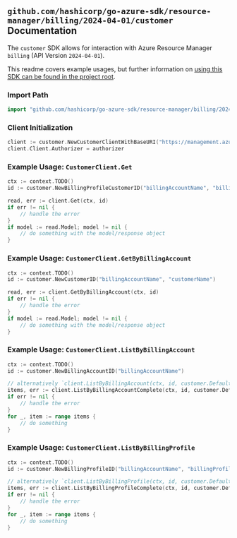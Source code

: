 
## `github.com/hashicorp/go-azure-sdk/resource-manager/billing/2024-04-01/customer` Documentation

The `customer` SDK allows for interaction with Azure Resource Manager `billing` (API Version `2024-04-01`).

This readme covers example usages, but further information on [using this SDK can be found in the project root](https://github.com/hashicorp/go-azure-sdk/tree/main/docs).

### Import Path

```go
import "github.com/hashicorp/go-azure-sdk/resource-manager/billing/2024-04-01/customer"
```


### Client Initialization

```go
client := customer.NewCustomerClientWithBaseURI("https://management.azure.com")
client.Client.Authorizer = authorizer
```


### Example Usage: `CustomerClient.Get`

```go
ctx := context.TODO()
id := customer.NewBillingProfileCustomerID("billingAccountName", "billingProfileName", "customerName")

read, err := client.Get(ctx, id)
if err != nil {
	// handle the error
}
if model := read.Model; model != nil {
	// do something with the model/response object
}
```


### Example Usage: `CustomerClient.GetByBillingAccount`

```go
ctx := context.TODO()
id := customer.NewCustomerID("billingAccountName", "customerName")

read, err := client.GetByBillingAccount(ctx, id)
if err != nil {
	// handle the error
}
if model := read.Model; model != nil {
	// do something with the model/response object
}
```


### Example Usage: `CustomerClient.ListByBillingAccount`

```go
ctx := context.TODO()
id := customer.NewBillingAccountID("billingAccountName")

// alternatively `client.ListByBillingAccount(ctx, id, customer.DefaultListByBillingAccountOperationOptions())` can be used to do batched pagination
items, err := client.ListByBillingAccountComplete(ctx, id, customer.DefaultListByBillingAccountOperationOptions())
if err != nil {
	// handle the error
}
for _, item := range items {
	// do something
}
```


### Example Usage: `CustomerClient.ListByBillingProfile`

```go
ctx := context.TODO()
id := customer.NewBillingProfileID("billingAccountName", "billingProfileName")

// alternatively `client.ListByBillingProfile(ctx, id, customer.DefaultListByBillingProfileOperationOptions())` can be used to do batched pagination
items, err := client.ListByBillingProfileComplete(ctx, id, customer.DefaultListByBillingProfileOperationOptions())
if err != nil {
	// handle the error
}
for _, item := range items {
	// do something
}
```
